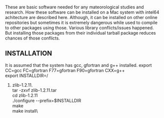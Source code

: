 These are basic software needed for any mateorological studies and research. How these software can be installed on a Mac system with intel64 achitecture are described here. 
Although, it can be installed on other online repositories but sometimes it is extremely dangerous while used to compile to other packages using those. Various library 
conflicts/issues happened. But installing those packages from their individual tarball package reduces chances of those conflicts.
## INSTALLATION ##
It is assumed that the system has gcc, gfortran and g++ installed.
export CC=gcc FC=gfortran F77=gfortran F90=gfortran CXX=g++\
export INSTALLDIR=/<your installation directory>
1. zlib-1.2.11.\
   tar -zxvf zlib-1.2.11.tar\
   cd zlib-1.2.11\
   ./configure --prefix=$INSTALLDIR\
   make\
   make install\
